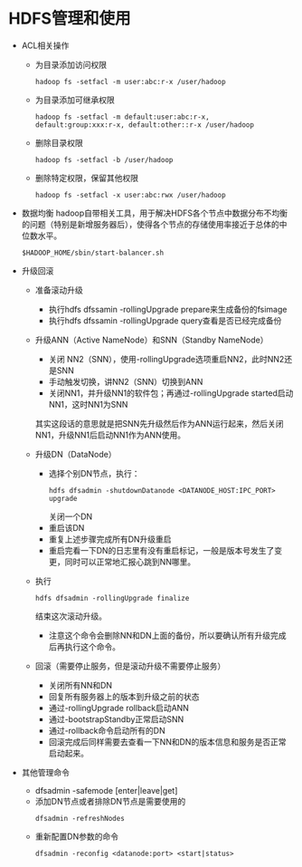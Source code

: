 # HDFS管理和使用

- ACL相关操作
    - 为目录添加访问权限
        ```
        hadoop fs -setfacl -m user:abc:r-x /user/hadoop
        ```
    
    - 为目录添加可继承权限
        ```
        hadoop fs -setfacl -m default:user:abc:r-x, default:group:xxx:r-x, default:other::r-x /user/hadoop
        ```
    
    - 删除目录权限
        ```
        hadoop fs -setfacl -b /user/hadoop
        ```

    - 删除特定权限，保留其他权限
        ```
        hadoop fs -setfacl -x user:abc:rwx /user/hadoop
        ```

- 数据均衡
    hadoop自带相关工具，用于解决HDFS各个节点中数据分布不均衡的问题（特别是新增服务器后），使得各个节点的存储使用率接近于总体的中位数水平。
    ```
    $HADOOP_HOME/sbin/start-balancer.sh
    ```

- 升级回滚
    - 准备滚动升级
        
        - 执行hdfs dfssamin -rollingUpgrade prepare来生成备份的fsimage
        - 执行hdfs dfssamin -rollingUpgrade query查看是否已经完成备份
        

    - 升级ANN（Active NameNode）和SNN（Standby NameNode）
        - 关闭 NN2（SNN），使用-rollingUpgrade选项重启NN2，此时NN2还是SNN
        - 手动触发切换，讲NN2（SNN）切换到ANN
        - 关闭NN1，并升级NN1的软件包；再通过-rollingUpgrade started启动NN1，这时NN1为SNN

        其实这段话的意思就是把SNN先升级然后作为ANN运行起来，然后关闭NN1，升级NN1后启动NN1作为ANN使用。
    
    - 升级DN（DataNode）
        - 选择个别DN节点，执行：
            ```
            hdfs dfsadmin -shutdownDatanode <DATANODE_HOST:IPC_PORT> upgrade
            ```
            关闭一个DN
        - 重启该DN
        - 重复上述步骤完成所有DN升级重启
        - 重启完看一下DN的日志里有没有重启标记，一般是版本号发生了变更，同时可以正常地汇报心跳到NN哪里。

    - 执行
        ```
        hdfs dfsadmin -rollingUpgrade finalize
        ```
        结束这次滚动升级。
        - 注意这个命令会删除NN和DN上面的备份，所以要确认所有升级完成后再执行这个命令。

    - 回滚（需要停止服务，但是滚动升级不需要停止服务）
        - 关闭所有NN和DN
        - 回复所有服务器上的版本到升级之前的状态
        - 通过-rollingUpgrade rollback启动ANN
        - 通过-bootstrapStandby正常启动SNN
        - 通过-rollback命令启动所有的DN
        - 回滚完成后同样需要去查看一下NN和DN的版本信息和服务是否正常启动起来。

- 其他管理命令
    - dfsadmin -safemode [enter|leave|get]
    - 添加DN节点或者排除DN节点是需要使用的 
        ```
        dfsadmin -refreshNodes
        ```
    - 重新配置DN参数的命令 
        ```
        dfsadmin -reconfig <datanode:port> <start|status>
        ```



    